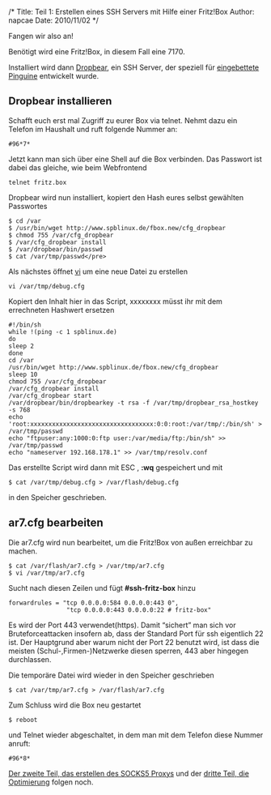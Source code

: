 /*
Title: Teil 1: Erstellen eines SSH Servers mit Hilfe einer Fritz!Box
Author: napcae
Date: 2010/11/02
*/

Fangen wir also an!

Benötigt wird eine Fritz!Box, in diesem Fall eine 7170.

Installiert wird dann <a href="http://matt.ucc.asn.au/dropbear/dropbear.html" target="_blank">Dropbear</a>, ein SSH Server, der speziell für <a href="http://de.wikipedia.org/wiki/Embedded_Linux" target="_blank">eingebettete Pinguine</a> entwickelt wurde.

## <span style="font-size:20px;">Dropbear installieren</span><span style="font-size:20px;font-weight:bold;"></span>

Schafft euch erst mal Zugriff zu eurer Box via telnet. Nehmt dazu ein Telefon im Haushalt und ruft folgende Nummer an:

	#96*7*

Jetzt kann man sich über eine Shell auf die Box verbinden. Das Passwort ist dabei das gleiche, wie beim Webfrontend

	telnet fritz.box

Dropbear wird nun installiert, kopiert den Hash eures selbst gewählten Passwortes

	$ cd /var
	$ /usr/bin/wget http://www.spblinux.de/fbox.new/cfg_dropbear
	$ chmod 755 /var/cfg_dropbear
	$ /var/cfg_dropbear install
	$ /var/dropbear/bin/passwd
	$ cat /var/tmp/passwd</pre>

Als nächstes öffnet <a href="http://de.wikipedia.org/wiki/Vi" target="_blank">vi</a> um eine neue Datei zu erstellen

	vi /var/tmp/debug.cfg

Kopiert den Inhalt hier in das Script, xxxxxxxx müsst ihr mit dem errechneten Hashwert ersetzen

    #!/bin/sh
    while !(ping -c 1 spblinux.de)
    do
    sleep 2
    done
    cd /var
    /usr/bin/wget http://www.spblinux.de/fbox.new/cfg_dropbear
    sleep 10
    chmod 755 /var/cfg_dropbear
    /var/cfg_dropbear install
    /var/cfg_dropbear start
    /var/dropbear/bin/dropbearkey -t rsa -f /var/tmp/dropbear_rsa_hostkey -s 768
    echo 'root:xxxxxxxxxxxxxxxxxxxxxxxxxxxxxxxxxx:0:0:root:/var/tmp/:/bin/sh' > /var/tmp/passwd
    echo "ftpuser:any:1000:0:ftp user:/var/media/ftp:/bin/sh" >> /var/tmp/passwd
    echo "nameserver 192.168.178.1" >> /var/tmp/resolv.conf

Das erstellte Script wird dann mit ESC , **:wq** gespeichert und mit

	$ cat /var/tmp/debug.cfg > /var/flash/debug.cfg

in den Speicher geschrieben.

## ar7.cfg bearbeiten

Die ar7.cfg wird nun bearbeitet, um die Fritz!Box von außen erreichbar zu machen.

	$ cat /var/flash/ar7.cfg > /var/tmp/ar7.cfg
	$ vi /var/tmp/ar7.cfg
	
Sucht nach diesen Zeilen und fügt **#ssh-fritz-box** hinzu

	forwardrules = "tcp 0.0.0.0:584 0.0.0.0:443 0",
					"tcp 0.0.0.0:443 0.0.0.0:22 # fritz-box"

Es wird der Port 443 verwendet(https). Damit “sichert” man sich vor Bruteforceattacken insofern ab, dass der Standard Port für ssh eigentlich 22 ist. Der Hauptgrund aber warum nicht der Port 22 benutzt wird, ist dass die meisten (Schul-,Firmen-)Netzwerke diesen sperren, 443 aber hingegen durchlassen.

Die temporäre Datei wird wieder in den Speicher geschrieben

	$ cat /var/tmp/ar7.cfg > /var/flash/ar7.cfg

Zum Schluss wird die Box neu gestartet

	$ reboot

und Telnet wieder abgeschaltet, in dem man mit dem Telefon diese Nummer anruft:

	#96*8*

<a href="/blog/2010/11/teil-2-erstellen-des-socks5-proxys">Der zweite Teil, das erstellen des SOCKS5 Proxys</a> und der <a href="/blog/2010/11/teil-3-optimierung" target="_blank">dritte Teil, die Optimierung</a> folgen noch.